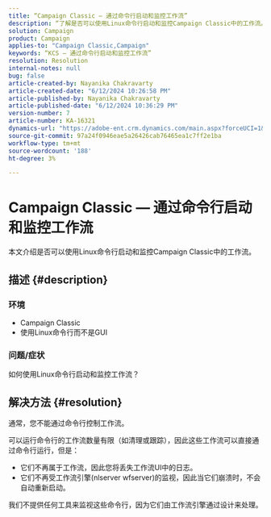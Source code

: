 ```yaml
---
title: “Campaign Classic — 通过命令行启动和监控工作流”
description: “了解是否可以使用Linux命令行启动和监控Campaign Classic中的工作流。”
solution: Campaign
product: Campaign
applies-to: "Campaign Classic,Campaign"
keywords: “KCS — 通过命令行启动和监控工作流”
resolution: Resolution
internal-notes: null
bug: false
article-created-by: Nayanika Chakravarty
article-created-date: "6/12/2024 10:26:58 PM"
article-published-by: Nayanika Chakravarty
article-published-date: "6/12/2024 10:36:29 PM"
version-number: 7
article-number: KA-16321
dynamics-url: "https://adobe-ent.crm.dynamics.com/main.aspx?forceUCI=1&pagetype=entityrecord&etn=knowledgearticle&id=fd200ade-0a29-ef11-840a-000d3a3764e0"
source-git-commit: 97a24f0946eae5a26426cab76465ea1c7ff2e1ba
workflow-type: tm+mt
source-wordcount: '188'
ht-degree: 3%

---
```


# Campaign Classic — 通过命令行启动和监控工作流


本文介绍是否可以使用Linux命令行启动和监控Campaign Classic中的工作流。

## 描述 {#description}


### <b>环境</b>

- Campaign Classic
- 使用Linux命令行而不是GUI


### <b>问题/症状</b>

如何使用Linux命令行启动和监控工作流？


## 解决方法 {#resolution}


通常，您不能通过命令行控制工作流。

可以运行命令行的工作流数量有限（如清理或跟踪），因此这些工作流可以直接通过命令行运行，但是：

- 它们不再属于工作流，因此您将丢失工作流UI中的日志。
- 它们不再受工作流引擎(nlserver wfserver)的监视，因此当它们崩溃时，不会自动重新启动。


我们不提供任何工具来监视这些命令行，因为它们由工作流引擎通过设计来处理。
